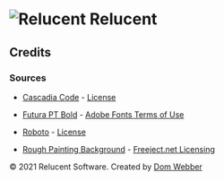 # ![Relucent](./dist/relucent-logo-extended/relucent-logo-extended-cover-blue.png) Relucent

## Credits

### Sources

- [Cascadia Code](https://github.com/microsoft/cascadia-code/tree/v2102.25) -
  [License](https://github.com/microsoft/cascadia-code/blob/v2102.25/LICENSE)

- [Futura PT Bold](https://fonts.adobe.com/fonts/futura-pt) -
  [Adobe Fonts Terms of Use](https://www.adobe.com/go/adobe-fonts-terms)

- [Roboto](https://fonts.google.com/specimen/Roboto) -
  [License](https://github.com/googlefonts/roboto/blob/v2.138/LICENSE)

- [Rough Painting Background](https://www.freeject.net/2021/01/free-demo-rough-painting-background.html) -
  [Freeject.net Licensing](https://web.archive.org/web/20210309000755/https://www.freeject.net/p/lisen.html)

&copy; 2021 Relucent Software.
Created by [Dom Webber](https://github.com/domwebber)

